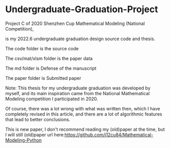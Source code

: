 # Undergraduate-Graduation-Project

Project C of 2020 Shenzhen Cup Mathematical Modeling (National Competition), 

is my 2022.6 undergraduate graduation design source code and thesis.

The code folder is the source code

The csv/mat/xlsm folder is the paper data

The md folder is Defense of the manuscript

The paper folder is Submitted paper

Note: This thesis for my undergraduate graduation was developed by myself, and its main inspiration came from the National Mathematical Modeling competition I participated in 2020. 

Of course, there was a lot wrong with what was written then, which I have completely revised in this article, and there are a lot of algorithmic features that lead to better conclusions. 

This is new paper, I don't recommend reading my (old)paper at the time, but I will still (old)paper url here:https://github.com/i12cu84/Mathematical-Modeling-Python

